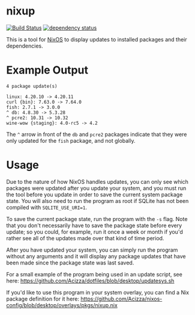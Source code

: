 # nixup

[![Build Status](https://travis-ci.org/Acizza/nixup.svg?branch=master)](https://travis-ci.org/Acizza/nixup)
[![dependency status](https://deps.rs/repo/github/acizza/nixup/status.svg)](https://deps.rs/repo/github/acizza/nixup)

This is a tool for [NixOS](https://nixos.org/) to display updates to installed packages and their dependencies.

# Example Output

```
4 package update(s)

linux: 4.20.10 -> 4.20.11
curl {bin}: 7.63.0 -> 7.64.0
fish: 2.7.1 -> 3.0.0
^ db: 4.8.30 -> 5.3.28
^ pcre2: 10.31 -> 10.32
wine-wow {staging}: 4.0-rc5 -> 4.2
```

The `^` arrow in front of the `db` and `pcre2` packages indicate that they were only updated for the `fish` package, and not globally.

# Usage

Due to the nature of how NixOS handles updates, you can only see which packages were updated after you update your system, and you must run the tool before you update in order to save the current system package state. You will also need to run the program as root if SQLite has not been compiled with `SQLITE_USE_URI=1`.

To save the current package state, run the program with the `-s` flag. Note that you don't necessarily have to save the package state before every update; so you could, for example, run it once a week or month if you'd rather see all of the updates made over that kind of time period.

After you have updated your system, you can simply run the program without any arguments and it will display any package updates that have been made since the package state was last saved.

For a small example of the program being used in an update script, see here:
https://github.com/Acizza/dotfiles/blob/desktop/updatesys.sh

If you'd like to use this program in your system overlay, you can find a Nix package definition for it here:
https://github.com/Acizza/nixos-config/blob/desktop/overlays/pkgs/nixup.nix